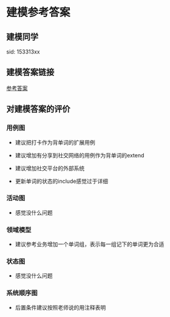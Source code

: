 # 建模参考答案

## 建模同学
sid: 153313xx

## 建模答案链接
[参考答案](https://controny.github.io/2018/05/13/SAD-hw7/)

## 对建模答案的评价

### 用例图
* 建议把打卡作为背单词的扩展用例

* 建议增加有分享到社交网络的用例作为背单词的extend

* 建议增加社交平台的外部系统

* 更新单词的状态的include感觉过于详细

### 活动图
* 感觉没什么问题

### 领域模型
* 建议参考业务增加一个单词组，表示每一组记下的单词更为合适


### 状态图
* 感觉没什么问题

### 系统顺序图
* 后置条件建议按照老师说的用注释表明